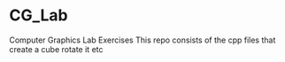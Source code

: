 # CG_Lab
Computer Graphics Lab Exercises
This repo consists of the cpp files that create a cube rotate it etc
